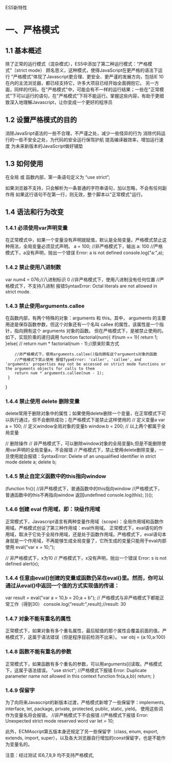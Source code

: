 ES5新特性
# 一、严格模式
## 1.1 基本概述
除了正常的运行模式（混杂模式），ES5中添加了第二种运行模式：“严格模式”（strict mode）
顾名思义，这种模式，使得JavaScript在更严格的语法下运行
"严格模式"体现了Javascript更合理、更安全、更严谨的发展方向，包括IE 10在内的主流浏览器，都已经支持它，许多大项目已经开始全面拥抱它。
另一方面，同样的代码，在"严格模式"中，可能会有不一样的运行结果；一些在"正常模式"下可以运行的语句，在"严格模式"下将不能运行。掌握这些内容，有助于更细致深入地理解Javascript，让你变成一个更好的程序员


## 1.2 设置严格模式的目的
消除JavaSript语法的一些不合理，不严谨之处，减少一些怪异的行为
消除代码运行的一些不安全之处，为代码的安全运行保驾护航
提高编译器效率，增加运行速度
为未来新版本的JavaScript做好铺垫


## 1.3 如何使用
在全局 或 函数内部，第一条语句定义为
“use strict”;


如果浏览器不支持，只会解析为一条普通的字符串语句，加以忽略，不会有任何副作用
如果这行语句不在第一行，则无效，整个脚本以"正常模式"运行。


## 1.4 语法和行为改变
### 1.4.1 必须使用var声明变量
在正常模式中，如果一个变量没有声明就赋值，默认是全局变量。严格模式禁止这种用法，全局变量必须显式声明。
a = 100;
//非严格模式下，输出 a: 100
//严格模式下，a没有声明，抛出一个错误 Error: a is not defined
console.log("a:",a);




### 1.4.2 禁止使用八进制数
var num4 = 076;//八进制标识 0
//非严格模式下，使用八进制没有任何位置
//严格模式下，不支持八进制 报错SyntaxError: Octal literals are not allowed in strict mode.




### 1.4.3 禁止使用arguments.callee
在函数内部，有两个特殊的对象：arguments 和 this。其中， arguments 的主要用途是保存函数参数，但这个对象还有一个名叫 callee 的属性，该属性是一个指针，指向拥有这个 arguments 对象的函数。
但在严格模式下，是被禁止使用的。
如下，实现阶乘的递归调用
function factorial(num){
    if(num == 1){
        return 1;
    }else{
        // return num * factorial(num - 1);//原来阶乘方式

        //非严格模式下，使用arguments.callee()指向拥有这个arguments对象的函数
        //严格模式下禁止使用 报错TypeError: 'caller', 'callee', and 'arguments' properties may not be accessed on strict mode functions or the arguments objects for calls to them
        return num * arguments.callee(num - 1);
     }
}




### 1.4.4 禁止使用 delete 删除变量
delete常用于删除对象中的属性；如果使用delete删除一个变量，在正常模式下可以执行通过，但不会删除成功；在严格模式下是禁止这样使用的
// 定义变量a
var a = 100;
// 定义window全局对象的变量b
window.b = 200;
// 以上两个都属于全局变量

// 删除操作
// 非严格模式下，可以删除window对象的全局变量b,但是不能删除使用var声明的全局变量a，不会报错
// 严格模式下，禁止使用delete删除变量，一旦使用就会报错：SyntaxError: Delete of an unqualified identifier in strict mode
delete a;
delete b;




### 1.4.5 禁止自定义函数中的this指向window
(function fn(){
    //非严格模式下，普通函数中的this指向window
    //严格模式下，普通函数中的this不再指向window  返回undefined
	console.log(this);
})();




### 1.4.6 创建 eval 作用域，即：块级作用域
正常模式下，Javascript语言有两种变量作用域（scope）：全局作用域和函数作用域。严格模式创设了第三种作用域：eval作用域。
正常模式下，eval语句的作用域，取决于它处于全局作用域，还是处于函数作用域。严格模式下，eval语句本身就是一个作用域，不再能够生成全局变量了，它所生成的变量只能用于eval内部使用
eval("var x = 10;");

// 非严格模式下，x为10
// 严格模式下，x没有声明，抛出一个错误  Error: s is not defined
alert(x);




### 1.4.4 任意由eval()创建的变量或函数仍呆在eval()里。然而，你可以通过从eval()中返回一个值的方式实现值的传递：
var result = eval("var a = 10,b = 20;a + b");
// 严格模式与非严格模式下都能正常工作（得到30）
console.log("result:",result);//result: 30




### 1.4.7 对象不能有重名的属性
正常模式下，如果对象有多个重名属性，最后赋值的那个属性会覆盖前面的值。严格模式下，这属于语法错误（但是程序目前检测不出来）。
var obj = {a:10,a:100}




### 1.4.8 函数不能有重名的参数
正常模式下，如果函数有多个重名的参数，可以用arguments[i]读取。严格模式下，这属于语法错误。
"use strict";
//严格模式下报错 Error: Duplicate parameter name not allowed in this context
function fn(a,a,b){
  return;
}




### 1.4.9 保留字
为了向将来Javascript的新版本过渡，严格模式新增了一些保留字：implements, interface, let, package, private, protected, public, static, yield。
使用这些词作为变量名将会报错。
//非严格模式下不会报错
//严格模式下报错 Error: Unexpected strict mode reserved word
var let = 10;


此外，ECMAscript第五版本身还规定了另一些保留字（class, enum, export, extends, import, super），以及各大浏览器自行增加的const保留字，也是不能作为变量名的。


注意：经过测试 IE6,7,8,9 均不支持严格模式,
